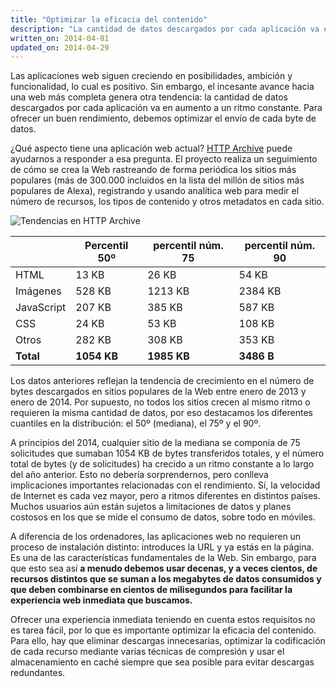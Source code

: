 ```yaml
---
title: "Optimizar la eficacia del contenido"
description: "La cantidad de datos descargados por cada aplicación va en aumento. Para ofrecer un buen rendimiento, debemos optimizar el envío de cada byte."
written_on: 2014-04-01
updated_on: 2014-04-29
---
```


<p class="intro">
  Las aplicaciones web siguen creciendo en posibilidades, ambición y funcionalidad, lo cual es positivo. Sin embargo, el incesante avance hacia una web más completa genera otra tendencia: la cantidad de datos descargados por cada aplicación va en aumento a un ritmo constante. Para ofrecer un buen rendimiento, debemos optimizar el envío de cada byte de datos.
</p>


¿Qué aspecto tiene una aplicación web actual? [HTTP Archive](http://httparchive.org/) puede ayudarnos a responder a esa pregunta. El proyecto realiza un seguimiento de cómo se crea la Web rastreando de forma periódica los sitios más populares (más de 300.000 incluidos en la lista del millón de sitios más populares de Alexa), registrando y usando analítica web para medir el número de recursos, los tipos de contenido y otros metadatos en cada sitio.

<img src="images/http-archive-trends.png" class="center" alt="Tendencias en HTTP Archive">

<table class="mdl-data-table mdl-js-data-table">
<thead>
  <tr>
    <th></th>
    <th>Percentil 50º</th>
    <th>percentil núm. 75</th>
    <th>percentil núm. 90</th>
  </tr>
</thead>
<tr>
  <td data-th="type">HTML</td>
  <td data-th="50%">13 KB</td>
  <td data-th="75%">26 KB</td>
  <td data-th="90%">54 KB</td>
</tr>
<tr>
  <td data-th="type">Imágenes</td>
  <td data-th="50%">528 KB</td>
  <td data-th="75%">1213 KB</td>
  <td data-th="90%">2384 KB</td>
</tr>
<tr>
  <td data-th="type">JavaScript</td>
  <td data-th="50%">207 KB</td>
  <td data-th="75%">385 KB</td>
  <td data-th="90%">587 KB</td>
</tr>
<tr>
  <td data-th="type">CSS</td>
  <td data-th="50%">24 KB</td>
  <td data-th="75%">53 KB</td>
  <td data-th="90%">108 KB</td>
</tr>
<tr>
  <td data-th="type">Otros</td>
  <td data-th="50%">282 KB</td>
  <td data-th="75%">308 KB</td>
  <td data-th="90%">353 KB</td>
</tr>
<tr>
  <td data-th="type"><strong>Total</strong></td>
  <td data-th="50%"><strong>1054 KB</strong></td>
  <td data-th="75%"><strong>1985 KB</strong></td>
  <td data-th="90%"><strong>3486 B</strong></td>
</tr>
</table>

Los datos anteriores reflejan la tendencia de crecimiento en el número de bytes descargados en sitios populares de la Web entre enero de 2013 y enero de 2014. Por supuesto, no todos los sitios crecen al mismo ritmo o requieren la misma cantidad de datos, por eso destacamos los diferentes cuantiles en la distribución: el 50º (mediana), el 75º y el 90º.

A principios del 2014, cualquier sitio de la mediana se componía de 75 solicitudes que sumaban 1054 KB de bytes transferidos totales, y el número total de bytes (y de solicitudes) ha crecido a un ritmo constante a lo largo del año anterior. Esto no debería sorprendernos, pero conlleva implicaciones importantes relacionadas con el rendimiento. Sí, la velocidad de Internet es cada vez mayor, pero a ritmos diferentes en distintos países. Muchos usuarios aún están sujetos a limitaciones de datos y planes costosos en los que se mide el consumo de datos, sobre todo en móviles.

A diferencia de los ordenadores, las aplicaciones web no requieren un proceso de instalación distinto: introduces la URL y ya estás en la página. Es una de las características fundamentales de la Web. Sin embargo, para que esto sea así **a menudo debemos usar decenas, y a veces cientos, de recursos distintos que se suman a los megabytes de datos consumidos y que deben combinarse en cientos de milisegundos para facilitar la experiencia web inmediata que buscamos.**

Ofrecer una experiencia inmediata teniendo en cuenta estos requisitos no es tarea fácil, por lo que es importante optimizar la eficacia del contenido. Para ello, hay que eliminar descargas innecesarias, optimizar la codificación de cada recurso mediante varias técnicas de compresión y usar el almacenamiento en caché siempre que sea posible para evitar descargas redundantes.


